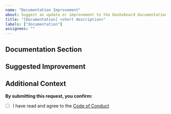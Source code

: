 ```yaml
---
name: "Documentation Improvement"
about: Suggest an update or improvement to the Dashxboard documentation.
title: "[Documentation] <short description>"
labels: ["documentation"]
assignees: ""
---
```


## Documentation Section

<!-- What part of the documentation needs improvement? (e.g., README, CONTRIBUTING, CODE_OF_CONDUCT, code comments, etc.) -->

## Suggested Improvement

<!-- What should be changed or added? -->

## Additional Context

<!-- Any other information, links, or context -->

**By submitting this request, you confirm:**

- [ ] I have read and agree to the [Code of Conduct](https://github.com/dashxboard/dashxboard-website/blob/main/CODE_OF_CONDUCT.md)
